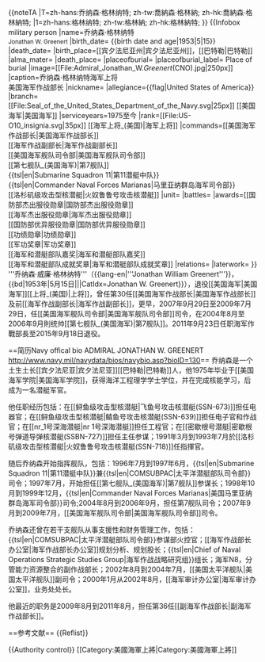 {{noteTA
|T=zh-hans:乔纳森·格林纳特; zh-tw:喬納森·格林納; zh-hk:喬納森·格林納特;
|1=zh-hans:格林纳特; zh-tw:格林納; zh-hk:格林納特;
}}
{{Infobox military person
|name=乔纳森·格林纳特<br /><small>Jonathan W. Greenert</small>
|birth_date= {{birth date and age|1953|5|15}}
|death_date=
|birth_place=[[宾夕法尼亚州|宾夕法尼亚州]]，[[巴特勒|巴特勒]]
|alma_mater=
|death_place=
|placeofburial=
|placeofburial_label= Place of burial
|image=[[File:Admiral_Jonathan_W._Greenert_(CNO).jpg|250px]]
|caption=乔纳森·格林纳特海军上将<br>美国海军作战部长
|nickname=
|allegiance={{flag|United States of America}} 
|branch=[[File:Seal_of_the_United_States_Department_of_the_Navy.svg|25px]] [[美国海军|美国海军]]
|serviceyears=1975至今
|rank=[[File:US-O10_insignia.svg|35px]] [[海军上将_(美国)|海军上将]]
|commands=[[美国海军作战部长|美国海军作战部长]]<br>[[海军作战副部长|海军作战副部长]]<br>[[美国海军舰队司令部|美国海军舰队司令部]]<br>[[第七舰队_(美国海军)|第7舰队]]<br>{{tsl|en|Submarine Squadron 11|第11潜艇中队}}<br>{{tsl|en|Commander Naval Forces Marianas|马里亚纳群岛海军司令部}}<br>[[洛杉矶级攻击型核潜艇|火奴鲁鲁号攻击核潜艇]]
|unit=
|battles=
|awards=[[国防部杰出服役勋章|国防部杰出服役勋章]]<br>[[海军杰出服役勋章|海军杰出服役勋章]]<br>[[国防部优异服役勋章|国防部优异服役勋章]]<br>[[功绩勋章|功绩勋章]]<br>[[军功奖章|军功奖章]]<br>[[海军和潜艇部队嘉奖|海军和潜艇部队嘉奖]]<br>[[海军和潜艇部队成就奖章|海军和潜艇部队成就奖章]]
|relations=
|laterwork=
}}
'''乔纳森·威廉·格林纳特'''（{{lang-en|'''Jonathan William Greenert'''}}，{{bd|1953年|5月15日|||CatIdx=Jonathan W. Greenert}}），退役[[美国海军|美国海军]][[上将_(美国)|上将]]，曾任第30任[[美国海军作战部长|美国海军作战部长]]及前[[海军作战副部长|海军作战副部长]]，更早，2007年9月29日至2009年7月29日，任[[美国海军舰队司令部|美国海军舰队司令部]]司令，在2004年8月至2006年9月則统帅[[第七舰队_(美国海军)|第7舰队]]。2011年9月23日任职海军作戰部長至2015年9月18日退役。

==简历<ref>Navy offical bio ADMIRAL JONATHAN W. GREENERT<br />http://www.navy.mil/navydata/bios/navybio.asp?bioID=130</ref>==
乔纳森是一个土生土长[[宾夕法尼亚|宾夕法尼亚]][[巴特勒|巴特勒]]人，他1975年毕业于[[美国海军学院|美国海军学院]]，获得海洋工程理学学士学位，并在完成核能学习，后成为一名潜艇军官。

他任职经历包括：在[[鲟鱼级攻击型核潜艇|飞鱼号攻击核潜艇(SSN-673)]]担任电器官；在[[鲟鱼级攻击型核潜艇|鲭鱼号攻击核潜艇(SSN-639)]]担任电子官和作战官；在[[nr_1号深海潜艇|nr 1号深海潜艇]]担任工程官；在[[密歇根号潜艇|密歇根号弹道导弹核潜艇(SSBN-727)]]担任主任参谋；1991年3月到1993年7月於[[洛杉矶级攻击型核潜艇|火奴鲁鲁号攻击核潜艇(SSN-718)]]任指揮官。

随后乔纳森开始指挥舰队，包括：1996年7月到1997年6月，{{tsl|en|Submarine Squadron 11|第11潜艇中队}}兼{{tsl|en|COMSUBPAC|太平洋潜艇部队司令部}}司令；1997年7月，开始担任[[第七舰队_(美国海军)|第7舰队]]参谋长；1998年10月到1999年12月，{{tsl|en|Commander Naval Forces Marianas|美国马里亚纳群岛海军司令部}}司令;2004年8月到2006年9月，担任第7舰队司令；2007年9月到2009年7月，[[美国海军舰队司令部|美国海军舰队司令部]]司令。

乔纳森还曾在若干支舰队从事支援性和财务管理工作，包括：{{tsl|en|COMSUBPAC|太平洋潜艇部队司令部}}参谋部火控官；[[海军作战部长办公室|海军作战部长办公室]]规划分析、规划股长；{{tsl|en|Chief of Naval Operations Strategic Studies Group|海军作战战略研究组}}组长；海军N8，分管能力资源整合的副作战部长；2002年8月到2004年7月，[[美国太平洋舰队|美国太平洋舰队]]副司令；2000年1月从2002年8月，[[海军审计办公室|海军审计办公室]]，业务处处长。

他最近的职务是2009年8月到2011年8月，担任第36任[[副海军作战部长|副海军作战部长]]。

==参考文献==
{{Reflist}}

{{Authority control}}
[[Category:美國海軍上將|Category:美國海軍上將]]